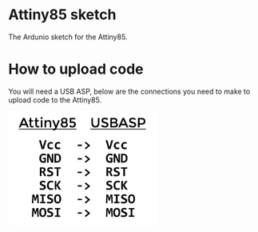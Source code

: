 # Attiny85 sketch

The Ardunio sketch for the Attiny85.


# How to upload code

You will need a USB ASP, below are the connections you need to make to upload code to the Attiny85.

<img src="../readme_imgs/attiny85_usbasp.PNG" width=300px>